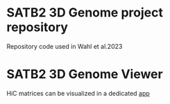 # SATB2 3D Genome project repository 

Repository code used in Wahl et al.2023 


# SATB2 3D Genome Viewer 

HiC matrices can be visualized in a dedicated [app](https://shiny.i-med.ac.at/satb2/)

